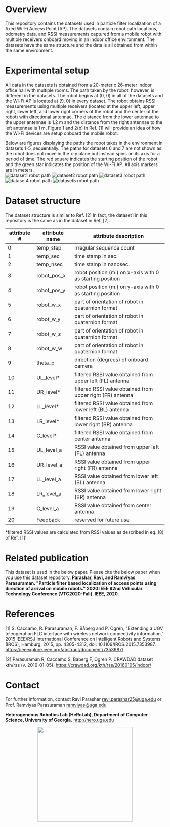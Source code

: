 # Overview

This repository contains the datasets used in particle filter localization of a fixed Wi-Fi Access Point (AP). The datasets contain robot path locations, odometry data, and RSSI measurements captured from a mobile robot with multiple receivers onboard moving in an indoor office environment. The datasets have the same structure and the data is all obtained from within the same environment. 

# Experimental setup

All data in the datasets is obtained from a 20-meter x 26-meter indoor office hall with multiple rooms. The path taken by the robot, however, is different in the datasets. The robot begins at (0, 0) in all of the datasets and the Wi-Fi AP is located at (9, 0) in every dataset. The robot obtains RSSI measurements using multiple receivers (located at the upper left, upper right, lower left, and lower right corners of the robot and the center of the robot) with directional antennae. The distance from the lower antennae to the upper antennae is 1.2 m and the distance from the right antennae to the left antennae is 1 m.  Figure 1 and 2(b) in Ref. [1] will provide an idea of how the Wi-Fi devices are setup onboard the mobile robot.
  
Below are figures displaying the paths the robot takes in the environment in datasets 1-5, sequentially. The paths for datasets 6 and 7 are not shown as the robot does not move in the x-y plane but instead spins on its axis for a period of time. The red square indicates the starting position of the robot and the green star indicates the position of the Wi-Fi AP. All axis markers are in meters.  
![dataset1 robot path](./robot_paths/dataset1.png)
![dataset2 robot path](./robot_paths/dataset2.png)
![dataset3 robot path](./robot_paths/dataset3.png)
![dataset4 robot path](./robot_paths/dataset4.png)
![dataset5 robot path](./robot_paths/dataset5.png)  

# Dataset structure

The dataset structure is similar to Ref. [2] In fact, the dataset1 in this repository is the same as in the dataset in Ref. [2].

| attribute #   | attribute name | attribute description                                     |
| ------------- | -------------  | --------------------------------------------------------- |
| 0             | temp_step      | irregular sequence count                                  |
| 1             | temp_sec       | time stamp in sec.                                        |
| 2             | temp_nsec      | time stamp in nanosec.                                    |
| 3             | robot_pos_x    | robot position (m.) on x-axis with 0 as starting position |
| 4             | robot_pos_y    | robot position (m.) on y-axis with 0 as starting position |
| 5             | robot_w_x      | part of orientation of robot in quaternion format         |
| 6             | robot_w_y      | part of orientation of robot in quaternion format         |
| 7             | robot_w_z      | part of orientation of robot in quaternion format         |
| 8             | robot_w_w      | part of orientation of robot in quaternion format         |
| 9             | theta_p        | direction (degrees) of onboard camera                     |
| 10            | UL_level*      | filtered RSSI value obtained from upper left (FL) antenna      |
| 11            | UR_level*      | filtered RSSI value obtained from upper right (FR) antenna     |
| 12            | LL_level*      | filtered RSSI value obtained from lower left (BL) antenna      |
| 13            | LR_level*      | filtered RSSI value obtained from lower right (BR) antenna     |
| 14            | C_level*       | filtered RSSI value obtained from center antenna          |
| 15            | UL_level_a     | RSSI value obtained from upper left (FL) antenna              |
| 16            | UR_level_a     | RSSI value obtained from upper right (FR) antenna              |
| 17            | LL_level_a     | RSSI value obtained from lower left (BL) antenna              |
| 18            | LR_level_a     | RSSI value obtained from lower right (BR) antenna              |
| 19            | C_level_a      | RSSI value obtained from center antenna                   |
| 20            | Feedback       | reserved for future use                                   |

*filtered RSSI values are calculated from RSSI values as described in eq. (8) of Ref. [1]:  

# Related publication

This dataset is used in the below paper. Please cite the below paper when you use this dataset repository.
**Parashar, Ravi, and Ramviyas Parasuraman. "Particle filter based localization of access points using direction of arrival on mobile robots." 2020 IEEE 92nd Vehicular Technology Conference (VTC2020-Fall). IEEE, 2020.**

# References

[1] S. Caccamo, R. Parasuraman, F. Båberg and P. Ögren, "Extending a UGV teleoperation FLC interface with wireless network connectivity information," 2015 IEEE/RSJ International Conference on Intelligent Robots and Systems (IROS), Hamburg, 2015, pp. 4305-4312, doi: 10.1109/IROS.2015.7353987. https://ieeexplore.ieee.org/abstract/document/7353987/

[2] Parasuraman R, Caccamo S, Baberg F, Ogren P. CRAWDAD dataset kth/rss (v. 2016-01-05). https://crawdad.org/kth/rss/20160105/indoor/

# Contact

For further information, contact Ravi Parashar ravi.parashar25@uga.edu or Prof. Ramviyas Parasuraman ramviyas@uga.edu

**Heterogeneous Robotics Lab (HeRoLab), Department of Computer Science, University of Georgia.** http://hero.uga.edu 

<p align="center">
<img src="http://hero.uga.edu/wp-content/uploads/2021/04/herolab_newlogo_whitebg.png" width="300">
</p>

